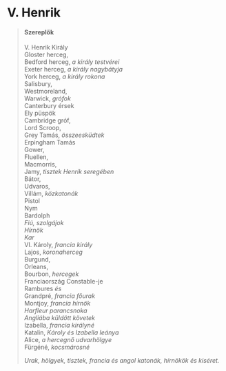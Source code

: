 <!-- ======================================================================
--- Search engine
title:          V. Henrik
keywords:       V. Henrik, királydráma
description:    William Shakespeare: V. Henrik.
--- Menu system
order:          50
text:           V. Henrik
hidden:         false
umbel:          false
--- Page properties
id:             /histories/henry-v
document:       
layout:         layout-2-left
$-left:         play-list
searchable:     true
======================================================================= -->

# V. Henrik

>   #### Szereplők
>   
>   V. Henrik Király  
    Gloster herceg,  
    Bedford herceg, _a király testvérei_  
    Exeter herceg, _a király nagybátyja_  
    York herceg, _a király rokona_  
    Salisbury,  
    Westmoreland,  
    Warwick, _grófok_  
    Canterbury érsek    
    Ely püspök  
    Cambridge gróf,  
    Lord Scroop,  
    Grey Tamás, _összeesküdtek_  
    Erpingham Tamás  
    Gower,  
    Fluellen,  
    Macmorris,  
    Jamy, _tisztek Henrik seregében_  
    Bátor,  
    Udvaros,  
    Villám, _közkatonák_  
    Pistol  
    Nym  
    Bardolph  
    _Fiú, szolgájok_  
    _Hírnök_  
    _Kar_  
    VI. Károly, _francia király_  
    Lajos, _koronaherceg_  
    Burgund,  
    Orleans,  
    Bourbon,  _hercegek_  
    Franciaország Constable-je  
    Rambures _és_  
    Grandpré, _francia főurak_  
    Montjoy, _francia hírnök_  
    _Harfleur parancsnoka_  
    _Angliába küldött követek_  
    Izabella, _francia királyné_  
    Katalin, _Károly és Izabella leánya_  
    Alice, _a hercegnő udvarhölgye_  
    Fürgéné, _kocsmárosné_
>   
>   _Urak, hölgyek, tisztek, francia és angol katonák, hírnökök és kiséret._
